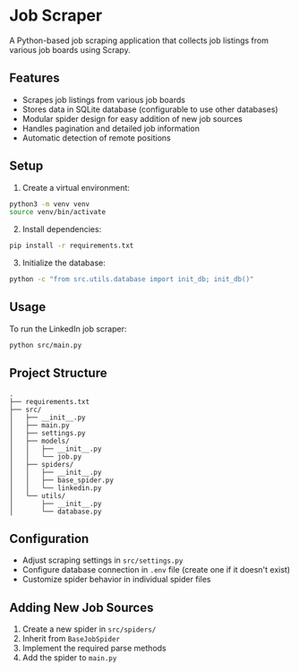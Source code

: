# Job Scraper

A Python-based job scraping application that collects job listings from various job boards using Scrapy.

## Features

- Scrapes job listings from various job boards
- Stores data in SQLite database (configurable to use other databases)
- Modular spider design for easy addition of new job sources
- Handles pagination and detailed job information
- Automatic detection of remote positions

## Setup

1. Create a virtual environment:
```bash
python3 -m venv venv
source venv/bin/activate
```

2. Install dependencies:
```bash
pip install -r requirements.txt
```

3. Initialize the database:
```bash
python -c "from src.utils.database import init_db; init_db()"
```

## Usage

To run the LinkedIn job scraper:

```bash
python src/main.py
```

## Project Structure

```
.
├── requirements.txt
├── src/
│   ├── __init__.py
│   ├── main.py
│   ├── settings.py
│   ├── models/
│   │   ├── __init__.py
│   │   └── job.py
│   ├── spiders/
│   │   ├── __init__.py
│   │   ├── base_spider.py
│   │   └── linkedin.py
│   └── utils/
│       ├── __init__.py
│       └── database.py
```

## Configuration

- Adjust scraping settings in `src/settings.py`
- Configure database connection in `.env` file (create one if it doesn't exist)
- Customize spider behavior in individual spider files

## Adding New Job Sources

1. Create a new spider in `src/spiders/`
2. Inherit from `BaseJobSpider`
3. Implement the required parse methods
4. Add the spider to `main.py`
